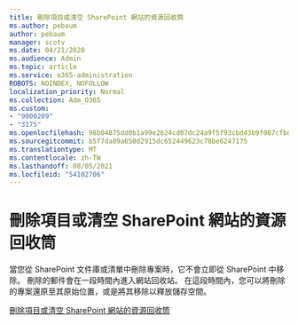```yaml
---
title: 刪除項目或清空 SharePoint 網站的資源回收筒
ms.author: pebaum
author: pebaum
manager: scotv
ms.date: 04/21/2020
ms.audience: Admin
ms.topic: article
ms.service: o365-administration
ROBOTS: NOINDEX, NOFOLLOW
localization_priority: Normal
ms.collection: Adm_O365
ms.custom:
- "9000209"
- "3175"
ms.openlocfilehash: 98b04875dd0b1a99e2624cd07dc24a9f5f93cbd43b9f087cfbd9709b39b3c5ff
ms.sourcegitcommit: b5f7da89a650d2915dc652449623c78be6247175
ms.translationtype: MT
ms.contentlocale: zh-TW
ms.lasthandoff: 08/05/2021
ms.locfileid: "54102706"
---
```

# <a name="delete-items-or-empty-the-recycle-bin-of-a-sharepoint-site"></a>刪除項目或清空 SharePoint 網站的資源回收筒 

當您從 SharePoint 文件庫或清單中刪除專案時，它不會立即從 SharePoint 中移除。 刪除的郵件會在一段時間內進入網站回收站。 在這段時間內，您可以將刪除的專案還原至其原始位置，或是將其移除以釋放儲存空間。

[刪除項目或清空 SharePoint 網站的資源回收筒](https://support.office.com/article/2e713599-d13e-40d6-96dc-66f0a366f74e)